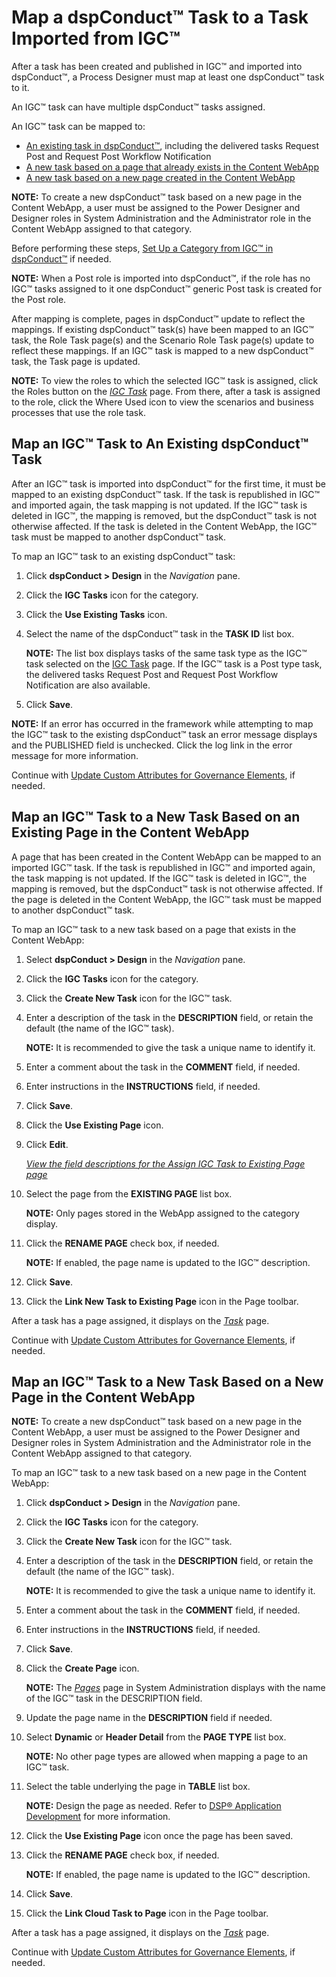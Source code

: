 # Map a dspConduct™ Task to a Task Imported from IGC™

After a task has been created and published in IGC™ and imported into
dspConduct™, a Process Designer must map at least one dspConduct™ task
to it.

An IGC™ task can have multiple dspConduct™ tasks assigned.

An IGC™ task can be mapped to:

  - [An existing task in
    dspConduct™](#Map_an_IGC_Task_to_An_Existing_dspConduct_Task),
    including the delivered tasks Request Post and Request Post Workflow
    Notification
  - [A new task based on a page that already exists in the Content
    WebApp](#Map_an_IGC_Task_to_a_New_Task_Based_on_an_Existing_Page_in_the_Content_WebApp)
  - [A new task based on a new page created in the Content
    WebApp](#Map_an_IGC_Task_to_a_New_Task_Based_on_a_New_Page_in_the_Content_WebApp)

**NOTE:** To create a new dspConduct™ task based on a new page in the
Content WebApp, a user must be assigned to the Power Designer and
Designer roles in System Administration and the Administrator role in
the Content WebApp assigned to that category.

Before performing these steps, [Set Up a Category from IGC™ in
dspConduct™](Set_Up_a_Category_from_IGC_in_dspConduct.htm) if needed.

**NOTE:** When a Post role is imported into dspConduct™, if the role has
no IGC™ tasks assigned to it one dspConduct™ generic Post task is
created for the Post role.

After mapping is complete, pages in dspConduct™ update to reflect the
mappings. If existing dspConduct™ task(s) have been mapped to an IGC™
task, the Role Task page(s) and the Scenario Role Task page(s) update to
reflect these mappings. If an IGC™ task is mapped to a new dspConduct™
task, the Task page is updated.

**NOTE:** To view the roles to which the selected IGC™ task is assigned,
click the Roles button on the *[IGC Task](../Page_Desc/IGC_Task.htm)*
page. From there, after a task is assigned to the role, click the Where
Used icon to view the scenarios and business processes that use the role
task.

## <span id="Map_an_IGC_Task_to_An_Existing_dspConduct_Task"></span>Map an IGC™ Task to An Existing dspConduct™ Task

After an IGC™ task is imported into dspConduct™ for the first time, it
must be mapped to an existing dspConduct™ task. If the task is
republished in IGC™ and imported again, the task mapping is not updated.
If the IGC™ task is deleted in IGC™, the mapping is removed, but the
dspConduct™ task is not otherwise affected. If the task is deleted in
the Content WebApp, the IGC™ task must be mapped to another dspConduct™
task.

To map an IGC™ task to an existing dspConduct™ task:

1.  Click **dspConduct \> Design** in the *Navigation* pane.

2.  Click the **IGC Tasks** icon for the category.

3.  Click the **Use Existing Tasks** icon.

4.  Select the name of the dspConduct™ task in the **TASK ID** list box.
    
    **NOTE:** The list box displays tasks of the same task type as the
    IGC™ task selected on the [IGC Task](../Page_Desc/IGC_Task.htm)
    page. If the IGC™ task is a Post type task, the delivered tasks
    Request Post and Request Post Workflow Notification are also
    available.

5.  Click **Save**.

**NOTE:** If an error has occurred in the framework while attempting to
map the IGC™ task to the existing dspConduct™ task an error message
displays and the PUBLISHED field is unchecked. Click the log link in the
error message for more information.

Continue with [Update Custom Attributes for Governance
Elements](Update_Custom_Attributes_for_Governance_Elements.htm), if
needed.

## <span id="Map_an_IGC_Task_to_a_New_Task_Based_on_an_Existing_Page_in_the_Content_WebApp"></span>Map an IGC™ Task to a New Task Based on an Existing Page in the Content WebApp

A page that has been created in the Content WebApp can be mapped to an
imported IGC™ task. If the task is republished in IGC™ and imported
again, the task mapping is not updated. If the IGC™ task is deleted in
IGC™, the mapping is removed, but the dspConduct™ task is not otherwise
affected. If the page is deleted in the Content WebApp, the IGC™ task
must be mapped to another dspConduct™ task.

To map an IGC™ task to a new task based on a page that exists in the
Content WebApp:

1.  Select **dspConduct \> Design** in the *Navigation* pane.

2.  Click the **IGC Tasks** icon for the category.

3.  Click the **Create New Task** icon for the IGC™ task.

4.  Enter a description of the task in the **DESCRIPTION** field, or
    retain the default (the name of the IGC™ task).
    
    **NOTE:** It is recommended to give the task a unique name to
    identify it.

5.  Enter a comment about the task in the **COMMENT** field, if needed.

6.  Enter instructions in the **INSTRUCTIONS** field, if needed.

7.  Click **Save**.

8.  Click the **Use Existing Page** icon.

9.  Click **Edit**.
    
    *[View the field descriptions for the Assign IGC Task to Existing
    Page page](../Page_Desc/Assign_IGC_Task_to_Existing_Page.htm)*

10. Select the page from the **EXISTING PAGE** list box.
    
    **NOTE:** Only pages stored in the WebApp assigned to the category
    display.

11. Click the **RENAME PAGE** check box, if needed.
    
    **NOTE:** If enabled, the page name is updated to the IGC™
    description.

12. Click **Save**.

13. Click the **Link New Task to Existing Page** icon in the Page
    toolbar.

After a task has a page assigned, it displays on the
*[Task](../Page_Desc/Task_H.htm)* page.

Continue with [Update Custom Attributes for Governance
Elements](Update_Custom_Attributes_for_Governance_Elements.htm), if
needed.

## <span id="Map_an_IGC_Task_to_a_New_Task_Based_on_a_New_Page_in_the_Content_WebApp"></span>Map an IGC™ Task to a New Task Based on a New Page in the Content WebApp

**NOTE:** To create a new dspConduct™ task based on a new page in the
Content WebApp, a user must be assigned to the Power Designer and
Designer roles in System Administration and the Administrator role in
the Content WebApp assigned to that category.

To map an IGC™ task to a new task based on a new page in the Content
WebApp:

1.  Click **dspConduct \> Design** in the *Navigation* pane.

2.  Click the **IGC Tasks** icon for the category.

3.  Click the **Create New Task** icon for the IGC™ task.

4.  Enter a description of the task in the **DESCRIPTION** field, or
    retain the default (the name of the IGC™ task).
    
    **NOTE:** It is recommended to give the task a unique name to
    identify it.

5.  Enter a comment about the task in the **COMMENT** field, if needed.

6.  Enter instructions in the **INSTRUCTIONS** field, if needed.

7.  Click **Save**.

8.  Click the **Create Page** icon.
    
    **NOTE:** The
    *[Pages](../../../Platform/Sys_Admin/Page_Desc/Pages_H.htm)* page in
    System Administration displays with the name of the IGC™ task in the
    DESCRIPTION field.

9.  Update the page name in the **DESCRIPTION** field if needed.

10. Select **Dynamic** or **Header Detail** from the **PAGE TYPE** list
    box.
    
    **NOTE:** No other page types are allowed when mapping a page to an
    IGC™ task.

11. Select the table underlying the page in **TABLE** list box.
    
    **NOTE:** Design the page as needed. Refer to [DSP® Application
    Development](../../../Platform/WebApp_Dev/Overview_of_DSP_Application_Development.htm)
    for more information.

12. Click the **Use Existing Page** icon once the page has been saved.

13. Click the **RENAME PAGE** check box, if needed.
    
    **NOTE:** If enabled, the page name is updated to the IGC™
    description.

14. Click **Save**.

15. Click the **Link Cloud Task to Page** icon in the Page toolbar.

After a task has a page assigned, it displays on the
*[Task](../Page_Desc/Task_H.htm)* page.

Continue with [Update Custom Attributes for Governance
Elements](Update_Custom_Attributes_for_Governance_Elements.htm), if
needed.
